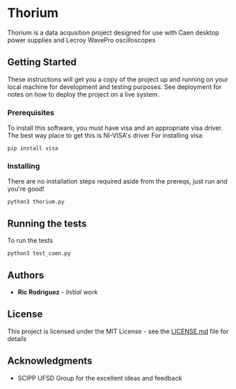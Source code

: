 # Thorium

Thorium is a data acqusition project designed for use with Caen desktop power supplies and Lecroy WavePro oscilloscopes

## Getting Started

These instructions will get you a copy of the project up and running on your local machine for development and testing purposes. See deployment for notes on how to deploy the project on a live system.

### Prerequisites

To install this software, you must have visa and an appropriate visa driver. The best way place to get this is NI-VISA's driver
For installing visa:

```
pip install visa
```

### Installing

There are no installation steps required aside from the prereqs, just run and you're good!

```
python3 thorium.py
```

## Running the tests

To run the tests

```
python3 test_caen.py
```

## Authors

* **Ric Rodriguez** - *Initial work*


## License

This project is licensed under the MIT License - see the [LICENSE.md](LICENSE.md) file for details

## Acknowledgments

* SCIPP UFSD Group for the excellent ideas and feedback
